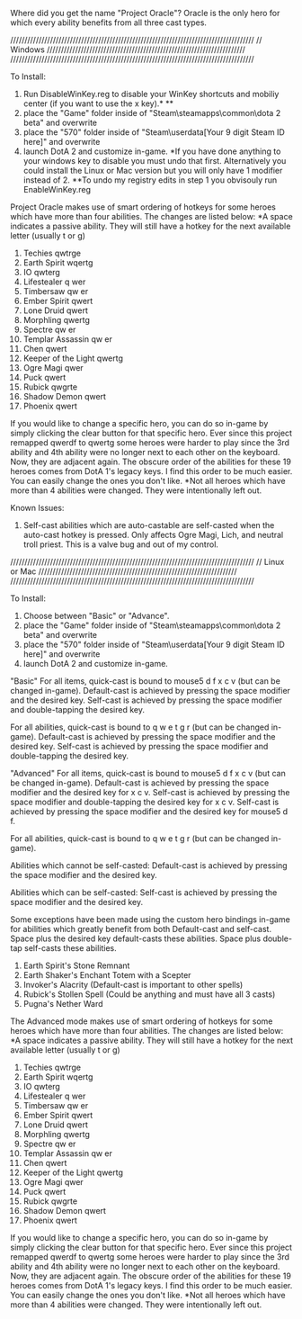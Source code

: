 Where did you get the name "Project Oracle"?
Oracle is the only hero for which every ability benefits from all three cast types.

//////////////////////////////////////////////////////////////////////////////////////
// Windows //////////////////////////////////////////////////////////////////////
//////////////////////////////////////////////////////////////////////////////////////

To Install: 
1. Run DisableWinKey.reg to disable your WinKey shortcuts and mobiliy center (if you want to use the x key).* **
2. place the "Game" folder inside of "Steam\steamapps\common\dota 2 beta" and overwrite
3. place the "570" folder inside of "Steam\userdata\[Your 9 digit Steam ID here]" and overwrite
4. launch DotA 2 and customize in-game.
*If you have done anything to your windows key to disable you must undo that first. Alternatively you could
install the Linux or Mac version but you will only have 1 modifier instead of 2.
**To undo my registry edits in step 1 you obvisouly run EnableWinKey.reg

Project Oracle makes use of smart ordering of hotkeys for some heroes which have more than four abilities.
The changes are listed below:
*A space indicates a passive ability. They will still have a hotkey for the next available letter (usually t or g)

1. Techies qwtrge
2. Earth Spirit wqertg
3. IO qwterg
4. Lifestealer q wer
5. Timbersaw qw er
6. Ember Spirit qwert
7. Lone Druid qwert
8. Morphling qwertg
9. Spectre qw er
10. Templar Assassin qw er
11. Chen qwert
12. Keeper of the Light qwertg
13. Ogre Magi qwer
14. Puck qwert
15. Rubick qwgrte
16. Shadow Demon qwert
19. Phoenix qwert

If you would like to change a specific hero, you can do so in-game by simply clicking the clear button for that specific hero.
Ever since this project remapped qwerdf to qwertg some heroes were harder to play 
since the 3rd ability and 4th ability were no longer next to each other on the keyboard. Now, they are
adjacent again. The obscure order of the abilities for these 19 heroes comes from DotA 1's legacy keys.
I find this order to be much easier. You can easily change the ones you don't like.
*Not all heroes which have more than 4 abilities were changed. They were intentionally left out.

Known Issues:
1. Self-cast abilities which are auto-castable are self-casted when the auto-cast hotkey is pressed.
Only affects Ogre Magi, Lich, and neutral troll priest. This is a valve bug and out of my control.

//////////////////////////////////////////////////////////////////////////////////////
// Linux or Mac //////////////////////////////////////////////////////////////////////
//////////////////////////////////////////////////////////////////////////////////////

To Install: 
1. Choose between "Basic" or "Advance".
2. place the "Game" folder inside of "Steam\steamapps\common\dota 2 beta" and overwrite
3. place the "570" folder inside of "Steam\userdata\[Your 9 digit Steam ID here]" and overwrite
4. launch DotA 2 and customize in-game.




"Basic"
For all items, quick-cast is bound to mouse5 d f x c v (but can be changed in-game).
Default-cast is achieved by pressing the space modifier and the desired key.
Self-cast is achieved by pressing the space modifier and double-tapping the desired key.

For all abilities, quick-cast is bound to q w e t g r (but can be changed in-game).
Default-cast is achieved by pressing the space modifier and the desired key.
Self-cast is achieved by pressing the space modifier and double-tapping the desired key.





"Advanced"
For all items, quick-cast is bound to mouse5 d f x c v (but can be changed in-game).
Default-cast is achieved by pressing the space modifier and the desired key for x c v.
Self-cast is achieved by pressing the space modifier and double-tapping the desired key for x c v.
Self-cast is achieved by pressing the space modifier and the desired key for mouse5 d f.


For all abilities, quick-cast is bound to q w e t g r (but can be changed in-game).

Abilities which cannot be self-casted:
Default-cast is achieved by pressing the space modifier and the desired key.

Abilities which can be self-casted:
Self-cast is achieved by pressing the space modifier and the desired key.

Some exceptions have been made using the custom hero bindings in-game for abilities which greatly benefit from both Default-cast and self-cast.
Space plus the desired key default-casts these abilities.
Space plus double-tap self-casts these abilities.

1. Earth Spirit's Stone Remnant
2. Earth Shaker's Enchant Totem with a Scepter
3. Invoker's Alacrity (Default-cast is important to other spells)
4. Rubick's Stollen Spell (Could be anything and must have all 3 casts)
5. Pugna's Nether Ward

The Advanced mode makes use of smart ordering of hotkeys for some heroes which have more than four abilities.
The changes are listed below:
*A space indicates a passive ability. They will still have a hotkey for the next available letter (usually t or g)

1. Techies qwtrge
2. Earth Spirit wqertg
3. IO qwterg
4. Lifestealer q wer
5. Timbersaw qw er
6. Ember Spirit qwert
7. Lone Druid qwert
8. Morphling qwertg
9. Spectre qw er
10. Templar Assassin qw er
11. Chen qwert
12. Keeper of the Light qwertg
13. Ogre Magi qwer
14. Puck qwert
15. Rubick qwgrte
16. Shadow Demon qwert
19. Phoenix qwert

If you would like to change a specific hero, you can do so in-game by simply clicking the clear button for that specific hero.
Ever since this project remapped qwerdf to qwertg some heroes were harder to play 
since the 3rd ability and 4th ability were no longer next to each other on the keyboard. Now, they are
adjacent again. The obscure order of the abilities for these 19 heroes comes from DotA 1's legacy keys.
I find this order to be much easier. You can easily change the ones you don't like.
*Not all heroes which have more than 4 abilities were changed. They were intentionally left out.